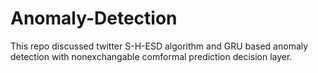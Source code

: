 # Anomaly-Detection

This repo discussed twitter S-H-ESD algorithm and GRU based anomaly detection with nonexchangable comformal prediction decision layer.
